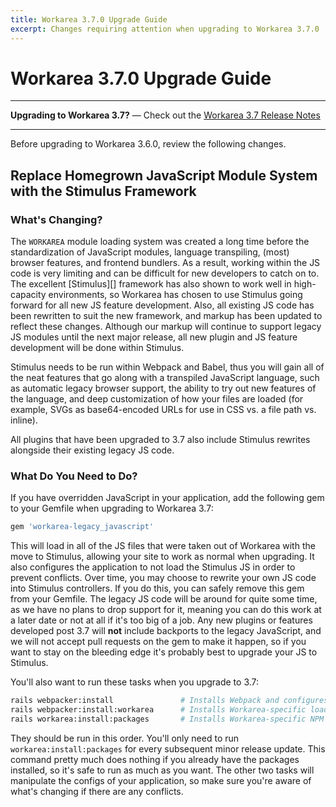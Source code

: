 ```yaml
---
title: Workarea 3.7.0 Upgrade Guide
excerpt: Changes requiring attention when upgrading to Workarea 3.7.0
---
```


# Workarea 3.7.0 Upgrade Guide

---

__Upgrading to Workarea 3.7?__ &mdash; Check out the [Workarea 3.7 Release Notes](/release-notes/workarea-3-7-0.html)

---

Before upgrading to Workarea 3.6.0, review the following changes.

## Replace Homegrown JavaScript Module System with the Stimulus Framework

### What's Changing?

The `WORKAREA` module loading system was created a long time before the standardization of JavaScript modules, language transpiling, (most) browser features, and frontend bundlers. As a result, working within the JS code is very limiting and can be difficult for new developers to catch on to. The excellent [Stimulus][] framework has also shown to work well in high-capacity environments, so Workarea has chosen to use Stimulus going forward for all new JS feature development. Also, all existing JS code has been rewritten to suit the new framework, and markup has been updated to reflect these changes. Although our markup will continue to support legacy JS modules until the next major release, all new plugin and JS feature development will be done within Stimulus.

Stimulus needs to be run within Webpack and Babel, thus you will gain all of the neat features that go along with a transpiled JavaScript language, such as automatic legacy browser support, the ability to try out new features of the language, and deep customization of how your files are loaded (for example, SVGs as base64-encoded URLs for use in CSS vs. a file path vs. inline).

All plugins that have been upgraded to 3.7 also include Stimulus rewrites alongside their existing legacy JS code.

### What Do You Need to Do?

If you have overridden JavaScript in your application, add the following gem to your Gemfile when upgrading to Workarea 3.7:

```ruby
gem 'workarea-legacy_javascript'
```

This will load in all of the JS files that were taken out of Workarea with the move to Stimulus, allowing your site to work as normal when upgrading. It also configures the application to not load the Stimulus JS in order to prevent conflicts. Over time, you may choose to rewrite your own JS code into Stimulus controllers. If you do this, you can safely remove this gem from your Gemfile. The legacy JS code will be around for quite some time, as we have no plans to drop support for it, meaning you can do this work at a later date or not at all if it's too big of a job. Any new plugins or features developed post 3.7 will **not** include backports to the legacy JavaScript, and we will not accept pull requests on the gem to make it happen, so if you want to stay on the bleeding edge it's probably best to upgrade your JS to Stimulus.

You'll also want to run these tasks when you upgrade to 3.7:

```bash
rails webpacker:install               # Installs Webpack and configures the app for Webpacker
rails webpacker:install:workarea      # Installs Workarea-specific loaders (SVG, EJS, etc.) as well as Stimulus
rails workarea:install:packages       # Installs Workarea-specific NPM packages for use in your application
```

They should be run in this order. You'll only need to run `workarea:install:packages` for every subsequent minor release update. This command pretty much does nothing if you already have the packages installed, so it's safe to run as much as you want. The other two tasks will manipulate the configs of your application, so make sure you're aware of what's changing if there are any conflicts.
